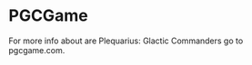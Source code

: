PGCGame
=======
            
For more info about are Plequarius: Glactic Commanders go to pgcgame.com.
